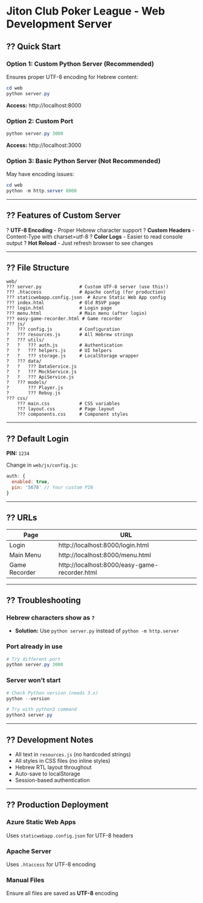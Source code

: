 # Jiton Club Poker League - Web Development Server

## ?? Quick Start

### Option 1: Custom Python Server (Recommended)
Ensures proper UTF-8 encoding for Hebrew content:

```powershell
cd web
python server.py
```

**Access:** http://localhost:8000

### Option 2: Custom Port
```powershell
python server.py 3000
```

**Access:** http://localhost:3000

### Option 3: Basic Python Server (Not Recommended)
May have encoding issues:

```powershell
cd web
python -m http.server 8000
```

---

## ?? Features of Custom Server

? **UTF-8 Encoding** - Proper Hebrew character support
? **Custom Headers** - Content-Type with charset=utf-8
? **Color Logs** - Easier to read console output
? **Hot Reload** - Just refresh browser to see changes

---

## ?? File Structure

```
web/
??? server.py              # Custom UTF-8 server (use this!)
??? .htaccess              # Apache config (for production)
??? staticwebapp.config.json  # Azure Static Web App config
??? index.html             # Old RSVP page
??? login.html             # Login page
??? menu.html              # Main menu (after login)
??? easy-game-recorder.html # Game recorder
??? js/
?   ??? config.js          # Configuration
?   ??? resources.js       # All Hebrew strings
?   ??? utils/
?   ?   ??? auth.js        # Authentication
?   ?   ??? helpers.js     # UI helpers
?   ?   ??? storage.js     # LocalStorage wrapper
?   ??? data/
?   ?   ??? DataService.js
?   ?   ??? MockService.js
?   ?   ??? ApiService.js
?   ??? models/
?       ??? Player.js
?       ??? Rebuy.js
??? css/
    ??? main.css           # CSS variables
    ??? layout.css         # Page layout
    ??? components.css     # Component styles
```

---

## ?? Default Login

**PIN:** `1234`

Change in `web/js/config.js`:
```javascript
auth: {
  enabled: true,
  pin: '5678' // Your custom PIN
}
```

---

## ?? URLs

| Page | URL |
|------|-----|
| Login | http://localhost:8000/login.html |
| Main Menu | http://localhost:8000/menu.html |
| Game Recorder | http://localhost:8000/easy-game-recorder.html |

---

## ?? Troubleshooting

### Hebrew characters show as `?`
- **Solution:** Use `python server.py` instead of `python -m http.server`

### Port already in use
```powershell
# Try different port
python server.py 3000
```

### Server won't start
```powershell
# Check Python version (needs 3.x)
python --version

# Try with python3 command
python3 server.py
```

---

## ?? Development Notes

- All text in `resources.js` (no hardcoded strings)
- All styles in CSS files (no inline styles)
- Hebrew RTL layout throughout
- Auto-save to localStorage
- Session-based authentication

---

## ?? Production Deployment

### Azure Static Web Apps
Uses `staticwebapp.config.json` for UTF-8 headers

### Apache Server
Uses `.htaccess` for UTF-8 encoding

### Manual Files
Ensure all files are saved as **UTF-8** encoding
